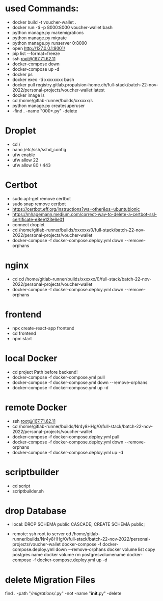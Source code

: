 # used Commands:

- docker build -t voucher-wallet .
- docker run -ti -p 8000:8000 voucher-wallet bash
- python manage.py makemigrations
- python manage.py migrate
- python manage.py runserver 0:8000
- open http://127.0.0.1:8001/
- pip list --format=freeze
- ssh root@167.71.62.11
- docker-compose down
- docker-compose up -d
- docker ps
- docker exec -ti xxxxxxxx bash
- docker pull registry.gitlab.propulsion-home.ch/full-stack/batch-22-nov-2022/personal-projects/voucher-wallet:latest
- docker image ls
- cd /home/gitlab-runner/builds/xxxxxx/s
- python manage.py createsuperuser
- -find . -name "000*.py" -delete

# Droplet

- cd /
- nano /etc/ssh/sshd_config
- ufw enable
- ufw allow 22
- ufw allow 80 / 443

# Certbot

- sudo apt-get remove certbot
- sudo snap remove certbot
- https://certbot.eff.org/instructions?ws=other&os=ubuntubionic
- https://mhagemann.medium.com/correct-way-to-delete-a-certbot-ssl-certificate-e8ee123e6e01
- connect droplet
- cd /home/gitlab-runner/builds/xxxxxx/0/full-stack/batch-22-nov-2022/personal-projects/voucher-wallet
- docker-compose -f docker-compose.deploy.yml down --remove-orphans

# nginx

- cd cd /home/gitlab-runner/builds/xxxxxx/0/full-stack/batch-22-nov-2022/personal-projects/voucher-wallet
- docker-compose -f docker-compose.deploy.yml down --remove-orphans

# frontend

- npx create-react-app frontend
- cd frontend
- npm start

# local Docker

- cd project Path before backend!
- docker-compose -f docker-compose.yml pull
- docker-compose -f docker-compose.yml down --remove-orphans
- docker-compose -f docker-compose.yml up -d

# remote Docker

- ssh root@167.71.62.11
- cd /home/gitlab-runner/builds/Nr4y8HHg/0/full-stack/batch-22-nov-2022/personal-projects/voucher-wallet
- docker-compose -f docker-compose.deploy.yml pull
- docker-compose -f docker-compose.deploy.yml down --remove-orphans
- docker-compose -f docker-compose.deploy.yml up -d

# scriptbuilder

- cd script
- scriptbuilder.sh

# drop Database

- local:
  DROP SCHEMA public CASCADE;
  CREATE SCHEMA public;

- remote:
  ssh root to server
  cd /home/gitlab-runner/builds/Nr4y8HHg/0/full-stack/batch-22-nov-2022/personal-projects/voucher-wallet
  docker-compose -f docker-compose.deploy.yml down --remove-orphans
  docker volume list
  copy postgres name
  docker volume rm postgresvolumename
  docker-compose -f docker-compose.deploy.yml up -d

# delete Migration Files

find . -path "*/migrations/*.py" -not -name "__init__.py" -delete
